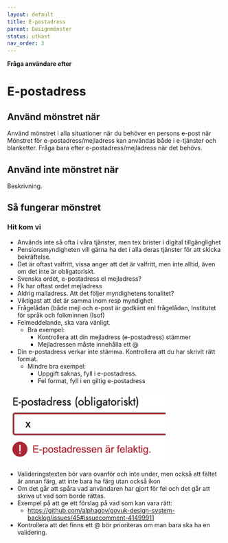 ```yaml
---
layout: default
title: E-postadress
parent: Designmönster
status: utkast
nav_order: 3
---
```


**Fråga användare efter**

# E-postadress

## Använd mönstret när

Använd mönstret i alla situationer när du behöver en persons e-post när Mönstret för e-postadress/mejladress kan användas både i e-tjänster och blanketter. Fråga bara efter e-postadress/mejladress när det behövs.

## Använd inte mönstret när

Beskrivning.

## Så fungerar mönstret

### Hit kom vi

- Används inte så ofta i våra tjänster, men tex brister i digital tillgänglighet
- Pensionsmyndigheten vill gärna ha det i alla deras tjänster för att skicka bekräftelse.
- Det är oftast valfritt, vissa anger att det är valfritt, men inte alltid, även om det inte är obligatoriskt.
- Svenska ordet, e-postadress el mejladress?
- Fk har oftast ordet mejladress
- Aldrig mailadress. Att det följer myndighetens tonalitet?
- Viktigast att det är samma inom resp myndighet
- Frågelådan (både mejl och e-post är godkänt enl frågelådan, Institutet för språk och folkminnen (Isof)
- Felmeddelande, ska vara vänligt.
  - Bra exempel:
    - Kontrollera att din mejladress (e-postadress) stämmer
    - Mejladressen måste innehålla ett @
- Din e-postadress verkar inte stämma. Kontrollera att du har skrivit rätt format.
  - Mindre bra exempel:
    - Uppgift saknas, fyll i e-postadress.
    - Fel format, fyll i en giltig e-postadress

![e-post obligatoriskt](../assets/images/e-post-adress-obligatorisk.png)

- Valideringstexten bör vara ovanför och inte under, men också att fältet är annan färg, att inte bara ha färg utan också ikon
- Om det går att spåra vad användaren har gjort för fel och det går att skriva ut vad som borde rättas.
- Exempel på att ge ett förslag på vad som kan vara rätt:
  - <https://github.com/alphagov/govuk-design-system-backlog/issues/45#issuecomment-41499911>
- Kontrollera att det finns ett @ bör prioriteras om man bara ska ha en validering.
